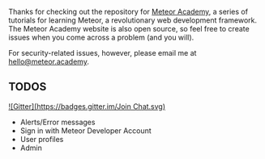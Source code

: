 Thanks for checking out the repository for [Meteor Academy](http://meteor.academy), a series of tutorials
for learning Meteor, a revolutionary web development framework.  The Meteor Academy
website is also open source, so feel free to create issues when you come across
a problem (and you will).

For security-related issues, however, please email me at hello@meteor.academy.

## TODOS
[![Gitter](https://badges.gitter.im/Join Chat.svg)](https://gitter.im/MeteorAcademy/meteor.academy?utm_source=badge&utm_medium=badge&utm_campaign=pr-badge&utm_content=badge)
* Alerts/Error messages
* Sign in with Meteor Developer Account
* User profiles
* Admin
